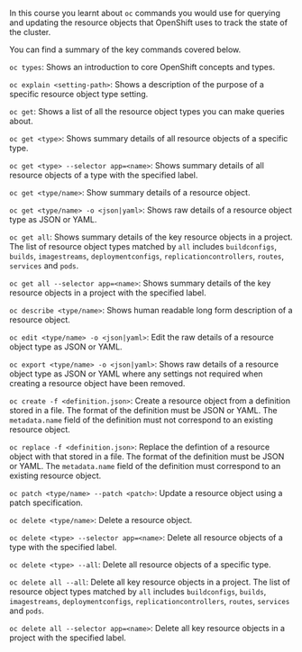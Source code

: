 In this course you learnt about ``oc`` commands you would use for querying and updating the resource objects that OpenShift uses to track the state of the cluster.

You can find a summary of the key commands covered below.

``oc types``: Shows an introduction to core OpenShift concepts and types.

``oc explain <setting-path>``: Shows a description of the purpose of a specific resource object type setting.

``oc get``: Shows a list of all the resource object types you can make queries about.

``oc get <type>``: Shows summary details of all resource objects of a specific type.

``oc get <type> --selector app=<name>``: Shows summary details of all resource objects of a type with the specified label.

``oc get <type/name>``: Show summary details of a resource object.

``oc get <type/name> -o <json|yaml>``: Shows raw details of a resource object type as JSON or YAML.

``oc get all``: Shows summary details of the key resource objects in a project. The list of resource object types matched by ``all`` includes ``buildconfigs``, ``builds``, ``imagestreams``, ``deploymentconfigs``, ``replicationcontrollers``, ``routes``, ``services`` and ``pods``.

``oc get all --selector app=<name>``: Shows summary details of the key resource objects in a project with the specified label.

``oc describe <type/name>``: Shows human readable long form description of a resource object.

``oc edit <type/name> -o <json|yaml>``: Edit the raw details of a resource object type as JSON or YAML.

``oc export <type/name> -o <json|yaml>``: Shows raw details of a resource object type as JSON or YAML where any settings not required when creating a resource object have been removed.

``oc create -f <definition.json>``: Create a resource object from a definition stored in a file. The format of the definition must be JSON or YAML. The ``metadata.name`` field of the definition must not correspond to an existing resource object.

``oc replace -f <definition.json>``: Replace the defintion of a resource object with that stored in a file. The format of the definition must be JSON or YAML. The ``metadata.name`` field of the definition must correspond to an existing resource object.

``oc patch <type/name> --patch <patch>``: Update a resource object using a patch specification.

``oc delete <type/name>``: Delete a resource object.

``oc delete <type> --selector app=<name>``: Delete all resource objects of a type with the specified label.

``oc delete <type> --all``: Delete all resource objects of a specific type.

``oc delete all --all``: Delete all key resource objects in a project. The list of resource object types matched by ``all`` includes ``buildconfigs``, ``builds``, ``imagestreams``, ``deploymentconfigs``, ``replicationcontrollers``, ``routes``, ``services`` and ``pods``.

``oc delete all --selector app=<name>``: Delete all key resource objects in a project with the specified label.
